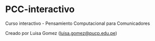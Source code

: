 # PCC-interactivo
Curso interactivo - Pensamiento Computacional para Comunicadores

Creado por Luisa Gomez
(luisa.gomez@pucp.edu.pe)
